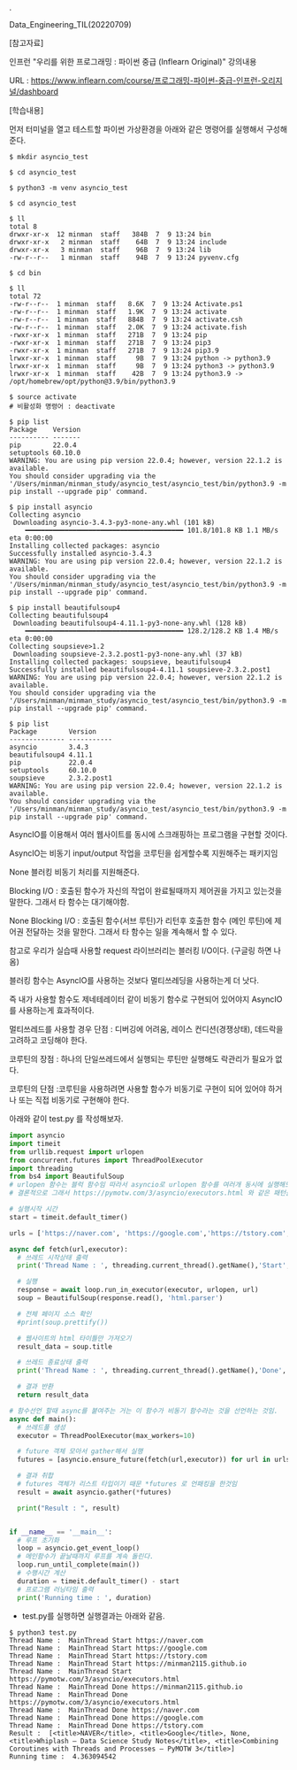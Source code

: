 .

Data_Engineering_TIL(20220709)

[참고자료]

인프런 "우리를 위한 프로그래밍 : 파이썬 중급 (Inflearn Original)" 강의내용

URL : https://www.inflearn.com/course/프로그래밍-파이썬-중급-인프런-오리지널/dashboard

[학습내용]

먼저 터미널을 열고 테스트할 파이썬 가상환경을 아래와 같은 명령어를 실행해서 구성해준다.

 ```console
$ mkdir asyncio_test

$ cd asyncio_test

$ python3 -m venv asyncio_test

$ cd asyncio_test 

$ ll
total 8
drwxr-xr-x  12 minman  staff   384B  7  9 13:24 bin
drwxr-xr-x   2 minman  staff    64B  7  9 13:24 include
drwxr-xr-x   3 minman  staff    96B  7  9 13:24 lib
-rw-r--r--   1 minman  staff    94B  7  9 13:24 pyvenv.cfg

$ cd bin

$ ll
total 72
-rw-r--r--  1 minman  staff   8.6K  7  9 13:24 Activate.ps1
-rw-r--r--  1 minman  staff   1.9K  7  9 13:24 activate
-rw-r--r--  1 minman  staff   884B  7  9 13:24 activate.csh
-rw-r--r--  1 minman  staff   2.0K  7  9 13:24 activate.fish
-rwxr-xr-x  1 minman  staff   271B  7  9 13:24 pip
-rwxr-xr-x  1 minman  staff   271B  7  9 13:24 pip3
-rwxr-xr-x  1 minman  staff   271B  7  9 13:24 pip3.9
lrwxr-xr-x  1 minman  staff     9B  7  9 13:24 python -> python3.9
lrwxr-xr-x  1 minman  staff     9B  7  9 13:24 python3 -> python3.9
lrwxr-xr-x  1 minman  staff    42B  7  9 13:24 python3.9 -> /opt/homebrew/opt/python@3.9/bin/python3.9

$ source activate
# 비활성화 명령어 : deactivate

$ pip list
Package    Version
---------- -------
pip        22.0.4
setuptools 60.10.0
WARNING: You are using pip version 22.0.4; however, version 22.1.2 is available.
You should consider upgrading via the '/Users/minman/minman_study/asyncio_test/asyncio_test/bin/python3.9 -m pip install --upgrade pip' command.

$ pip install asyncio
Collecting asyncio
  Downloading asyncio-3.4.3-py3-none-any.whl (101 kB)
     ━━━━━━━━━━━━━━━━━━━━━━━━━━━━━━━━━━━━━━━━ 101.8/101.8 KB 1.1 MB/s eta 0:00:00
Installing collected packages: asyncio
Successfully installed asyncio-3.4.3
WARNING: You are using pip version 22.0.4; however, version 22.1.2 is available.
You should consider upgrading via the '/Users/minman/minman_study/asyncio_test/asyncio_test/bin/python3.9 -m pip install --upgrade pip' command.

$ pip install beautifulsoup4
Collecting beautifulsoup4
  Downloading beautifulsoup4-4.11.1-py3-none-any.whl (128 kB)
     ━━━━━━━━━━━━━━━━━━━━━━━━━━━━━━━━━━━━━━━━ 128.2/128.2 KB 1.4 MB/s eta 0:00:00
Collecting soupsieve>1.2
  Downloading soupsieve-2.3.2.post1-py3-none-any.whl (37 kB)
Installing collected packages: soupsieve, beautifulsoup4
Successfully installed beautifulsoup4-4.11.1 soupsieve-2.3.2.post1
WARNING: You are using pip version 22.0.4; however, version 22.1.2 is available.
You should consider upgrading via the '/Users/minman/minman_study/asyncio_test/asyncio_test/bin/python3.9 -m pip install --upgrade pip' command.

$ pip list
Package        Version
-------------- -----------
asyncio        3.4.3
beautifulsoup4 4.11.1
pip            22.0.4
setuptools     60.10.0
soupsieve      2.3.2.post1
WARNING: You are using pip version 22.0.4; however, version 22.1.2 is available.
You should consider upgrading via the '/Users/minman/minman_study/asyncio_test/asyncio_test/bin/python3.9 -m pip install --upgrade pip' command.
```

AsyncIO를 이용해서 여러 웹사이트를 동시에 스크래핑하는 프로그램을 구현할 것이다.

AsyncIO는 비동기 input/output 작업을 코루틴을 쉽게할수록 지원해주는 패키지임

None 블러킹 비동기 처리를 지원해준다.

Blocking I/O : 호출된 함수가 자신의 작업이 완료될때까지 제어권을 가지고 있는것을 말한다. 그래서 타 함수는 대기해야함.

None Blocking I/O : 호출된 함수(서브 루틴)가 리턴후 호출한 함수 (메인 루틴)에 제어권 전달하는 것을 말한다. 그래서 타 함수는 일을 계속해서 할 수 있다.

참고로 우리가 실습때 사용할 request 라이브러리는 블러킹 I/O이다. (구글링 하면 나옴)

블러킹 함수는 AsyncIO를 사용하는 것보다 멀티쓰레딩을 사용하는게 더 낫다.

즉 내가 사용할 함수도 제네테레이터 같이 비동기 함수로 구현되어 있어야지 AsyncIO를 사용하는게 효과적이다.

멀티쓰레드를 사용할 경우 단점 : 디버깅에 어려움, 레이스 컨디션(경쟁상태), 데드락을 고려하고 코딩해야 한다.

코루틴의 장점 : 하나의 단일쓰레드에서 실행되는 루틴만 실행해도 락관리가 필요가 없다. 

코루틴의 단점 :코루틴을 사용하려면 사용할 함수가 비동기로 구현이 되어 있어야 하거나 또는 직접 비동기로 구현해야 한다.

아래와 같이 test.py 를 작성해보자.

```python
import asyncio
import timeit
from urllib.request import urlopen
from concurrent.futures import ThreadPoolExecutor
import threading
from bs4 import BeautifulSoup
# urlopen 함수는 블럭 함수임 따라서 asyncio로 urlopen 함수를 여러개 동시에 실행해도 블러킹 되버린다. 즉 asyncio가 비효과적이다.
# 결론적으로 그래서 https://pymotw.com/3/asyncio/executors.html 와 같은 패턴을 사용하면 블러킹 함수를 사용해도 asyncio를 효과적으로 사용할 수 있다.

# 실행시작 시간
start = timeit.default_timer()

urls = ['https://naver.com', 'https://google.com','https://tstory.com','https://minman2115.github.io','https://pymotw.com/3/asyncio/executors.html']

async def fetch(url,executor):
  # 쓰레드 시작상태 출력
  print('Thread Name : ', threading.current_thread().getName(),'Start', url)

  # 실행
  response = await loop.run_in_executor(executor, urlopen, url)
  soup = BeautifulSoup(response.read(), 'html.parser')

  # 전체 페이지 소스 확인
  #print(soup.prettify())

  # 웹사이트의 html 타이틀만 가져오기
  result_data = soup.title

  # 쓰레드 종료상태 출력
  print('Thread Name : ', threading.current_thread().getName(),'Done', url)

  # 결과 반환
  return result_data

# 함수선언 할때 async를 붙여주는 거는 이 함수가 비동기 함수라는 것을 선언하는 것임.
async def main():
  # 쓰레드풀 생성
  executor = ThreadPoolExecutor(max_workers=10)

  # future 객체 모아서 gather해서 실행
  futures = [asyncio.ensure_future(fetch(url,executor)) for url in urls]

  # 결과 취합
  # futures 객체가 리스트 타입이기 때문 *futures 로 언패킹을 한것임
  result = await asyncio.gather(*futures)

  print("Result : ", result)


if __name__ == '__main__':
  # 루프 초기화
  loop = asyncio.get_event_loop()
  # 메인함수가 끝날때까지 루프를 계속 돌린다.
  loop.run_until_complete(main())
  # 수행시간 계산
  duration = timeit.default_timer() - start
  # 프로그램 러닝타임 출력
  print('Running time : ', duration)
```

- test.py를 실행하면 실행결과는 아래와 같음.

```console
$ python3 test.py
Thread Name :  MainThread Start https://naver.com
Thread Name :  MainThread Start https://google.com
Thread Name :  MainThread Start https://tstory.com
Thread Name :  MainThread Start https://minman2115.github.io
Thread Name :  MainThread Start https://pymotw.com/3/asyncio/executors.html
Thread Name :  MainThread Done https://minman2115.github.io
Thread Name :  MainThread Done https://pymotw.com/3/asyncio/executors.html
Thread Name :  MainThread Done https://naver.com
Thread Name :  MainThread Done https://google.com
Thread Name :  MainThread Done https://tstory.com
Result :  [<title>NAVER</title>, <title>Google</title>, None, <title>Whiplash – Data Science Study Notes</title>, <title>Combining Coroutines with Threads and Processes — PyMOTW 3</title>]
Running time :  4.363094542
```